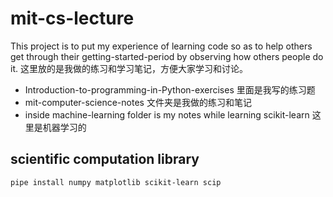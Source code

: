 # mit-cs-lecture

This project is to put my experience of learning code so as to help others get through their
getting-started-period by observing how others people do it.
这里放的是我做的练习和学习笔记，方便大家学习和讨论。

* Introduction-to-programming-in-Python-exercises 里面是我写的练习题
* mit-computer-science-notes 文件夹是我做的练习和笔记
* inside machine-learning folder is my notes while learning scikit-learn 这里是机器学习的

## scientific computation library

```
pipe install numpy matplotlib scikit-learn scip
```
